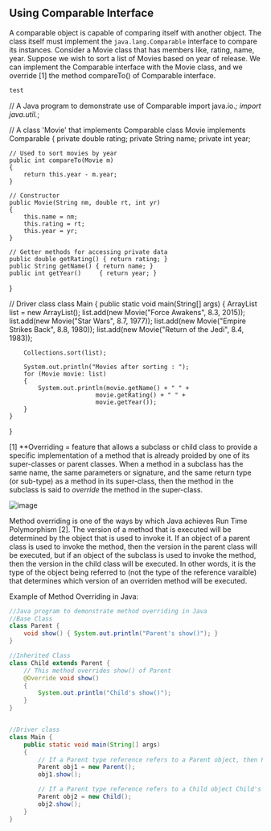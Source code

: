 ## Using Comparable Interface
A comparable object is capable of comparing itself with another object. The class itself must implement the `java.lang.Comparable` interface to compare its instances. 
Consider a Movie class that has members like, rating, name, year. Suppose we wish to sort a list of Movies based on year of release. We can implement the Comparable interface with the Movie
class, and we override [1] the method compareTo() of Comparable interface. 




```java
test

```

// A Java program to demonstrate use of Comparable
import java.io.*;
import java.util.*;

// A class 'Movie' that implements Comparable
class Movie implements Comparable<Movie>
{
	private double rating;
	private String name;
	private int year;

	// Used to sort movies by year
	public int compareTo(Movie m)
	{
		return this.year - m.year;
	}

	// Constructor
	public Movie(String nm, double rt, int yr)
	{
		this.name = nm;
		this.rating = rt;
		this.year = yr;
	}

	// Getter methods for accessing private data
	public double getRating() { return rating; }
	public String getName() { return name; }
	public int getYear()	 { return year; }
}

// Driver class
class Main
{
	public static void main(String[] args)
	{
		ArrayList<Movie> list = new ArrayList<Movie>();
		list.add(new Movie("Force Awakens", 8.3, 2015));
		list.add(new Movie("Star Wars", 8.7, 1977));
		list.add(new Movie("Empire Strikes Back", 8.8, 1980));
		list.add(new Movie("Return of the Jedi", 8.4, 1983));

		Collections.sort(list);

		System.out.println("Movies after sorting : ");
		for (Movie movie: list)
		{
			System.out.println(movie.getName() + " " +
							movie.getRating() + " " +
							movie.getYear());
		}
	}
}



[1] **Overriding = feature that allows a subclass or child class to provide a specific implementation of a method that is already proided by one of its super-classes or parent classes. When a method in a subclass has the same name, the same parameters or signature, and the same return type (or sub-type) as a method in its super-class, then the method in the subclass is said to _override_ the method in the super-class. 

![image](https://github.com/aliamrod/Coding-Challenges/assets/62684338/dbd7774c-1d4f-4297-ba7b-6114a9fefb51)

Method overriding is one of the ways by which Java achieves Run Time Polymorphism [2]. The version of a method that is executed will be determined by the object that is used to invoke it. If an object of a parent class is used to invoke the method, then the version in the parent class will be executed, but if an object of the subclass is used to invoke the method, then the version in the child class will be executed. In other words, it is the type of the object being referred to (not the type of the reference varaible) that determines which version of an overriden method will be executed. 

Example of Method Overriding in Java:
```java
//Java program to demonstrate method overriding in Java
//Base Class
class Parent {
	void show() { System.out.println("Parent's show()"); }
}

//Inherited Class
class Child extends Parent {
	// This method overrides show() of Parent
	@Override void show()
	{
		System.out.println("Child's show()");
	}
}


//Driver class
class Main {
	public static void main(String[] args)
	{
		// If a Parent type reference refers to a Parent object, then Parent's show is called
		Parent obj1 = new Parent();
		obj1.show();

		// If a Parent type reference refers to a Child object Child's show() is called. This is called RUN TIME POLYMORPHISM
		Parent obj2 = new Child();
		obj2.show();
	}
}
```
